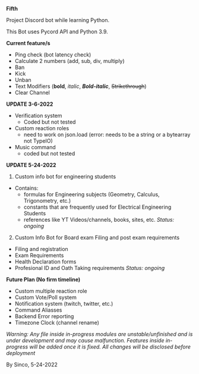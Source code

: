 **Fifth**

Project Discord bot while learning Python.

This Bot uses Pycord API and Python 3.9. 

**Current feature/s**
- Ping check (bot latency check)
- Calculate 2 numbers (add, sub, div, multiply) 
- Ban
- Kick
- Unban
- Text Modifiers (**bold**, *italic*, ***Bold-italic***, ~~Strikethrough~~)
- Clear Channel 

**UPDATE 3-6-2022**
- Verification system
  - Coded but not tested
- Custom reaction roles 
  - need to work on json.load (error: needs to be a string or a bytearray not TypeIO)
- Music command
  - coded but not tested

**UPDATE 5-24-2022**
1. Custom info bot for engineering students 
  - Contains:
    - formulas for Engineering subjects (Geometry, Calculus, Trigonometry, etc.)
    - constants that are frequently used for Electrical Engineering Students
    - references like YT Videos/channels, books, sites, etc. 
*Status: ongoing*

2. Custom Info Bot for Board exam Filing and post exam requirements
  - Filing and registration
  - Exam Requirements 
  - Health Declaration forms 
  - Profesional ID and Oath Taking requirements
*Status: ongoing*

**Future Plan (No firm timeline)**
- Custom multiple reaction role
- Custom Vote/Poll system 
- Notification system (twitch, twitter, etc.)
- Command Aliasses 
- Backend Error reporting
- Timezone Clock (channel rename)

*Warning: Any file inside in-progress modules are unstable/unfinished and is under development and may cause malfunction. Features inside in-progress will be added once it is fixed. All changes will be disclosed before deployment*

By Sinco, 5-24-2022 
